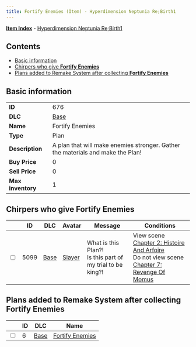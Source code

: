 ```yaml
---
title: Fortify Enemies (Item) - Hyperdimension Neptunia Re;Birth1
---
```


[**Item Index**](/neptunia/rb1/item/index.html) - [Hyperdimension Neptunia Re;Birth1](/neptunia/rb1)

## Contents

- [Basic information](#basic-information)
- [Chirpers who give **Fortify Enemies**](#chirpers-who-give-fortify-enemies)
- [Plans added to Remake System after collecting **Fortify Enemies**](#plans-added-to-remake-system-after-collecting-fortify-enemies)
## Basic information

|   |   |
| -- | -- |
| **ID** | 676 |
| **DLC** | [Base](/neptunia/rb1/dlc/1-base.html) |
| **Name** | Fortify Enemies |
| **Type** | Plan |
| **Description** | A plan that will make enemies stronger. Gather the materials and make the Plan! |
| **Buy Price** | 0 |
| **Sell Price** | 0 |
| **Max inventory** | 1 |


## Chirpers who give **Fortify Enemies**

|    | ID | DLC | Avatar | Message | Conditions |
| -- | -- | --- | ------ | ------- | ---------- |
| <input type="checkbox" id="rb1-chirper-event-1-5099" class="trackbox" /> | 5099 | [Base](/neptunia/rb1/dlc/1-base.html) | [Slayer](/neptunia/rb1/undefined/1-227-slayer.html) | What is this Plan?!<br />Is this part of my trial to be king?! | View scene [Chapter 2: Histoire And Arfoire](/neptunia/rb1/scene/1-201-chapter-2-histoire-and-arfoire.html)<br />Do not view scene [Chapter 7: Revenge Of Momus](/neptunia/rb1/scene/1-727-chapter-7-revenge-of-momus.html) |


## Plans added to Remake System after collecting **Fortify Enemies**

|    | ID | DLC | Name |
| -- | -- | --- | ---- |
| <input type="checkbox" id="rb1-remake-1-6" class="trackbox" /> | 6 | [Base](/neptunia/rb1/dlc/1-base.html) | [Fortify Enemies](/neptunia/rb1/remake/1-6-fortify-enemies.html) |
